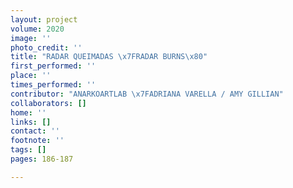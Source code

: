 ```yaml
---
layout: project
volume: 2020
image: ''
photo_credit: ''
title: "RADAR QUEIMADAS \x7FRADAR BURNS\x80"
first_performed: ''
place: ''
times_performed: ''
contributor: "ANARKOARTLAB \x7FADRIANA VARELLA / AMY GILLIAN"
collaborators: []
home: ''
links: []
contact: ''
footnote: ''
tags: []
pages: 186-187

---
```




